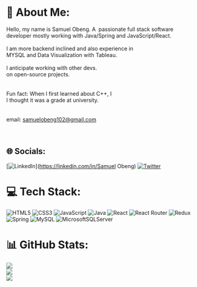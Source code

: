 # 💫 About Me:
Hello, my name is Samuel Obeng. A  passionate full stack software<br>developer mostly working with Java/Spring and JavaScript/React.<br><br>  I am more backend inclined and also experience in <br>            MYSQL and Data Visualization with Tableau.<br><br>         I anticipate working with other devs.<br>                      on open-source projects.<br><br><br>           Fun fact: When I first learned about C++, I<br>                     I thought it was a grade at university.<br><br><br>         email: samuelobeng102@gmail.com<br><br><br>


## 🌐 Socials:
[![LinkedIn](https://img.shields.io/badge/LinkedIn-%230077B5.svg?logo=linkedin&logoColor=white)](https://linkedin.com/in/Samuel Obeng) [![Twitter](https://img.shields.io/badge/Twitter-%231DA1F2.svg?logo=Twitter&logoColor=white)](https://twitter.com/@samobeng14Dev) 

# 💻 Tech Stack:
![HTML5](https://img.shields.io/badge/html5-%23E34F26.svg?style=flat-square&logo=html5&logoColor=white) ![CSS3](https://img.shields.io/badge/css3-%231572B6.svg?style=flat-square&logo=css3&logoColor=white) ![JavaScript](https://img.shields.io/badge/javascript-%23323330.svg?style=flat-square&logo=javascript&logoColor=%23F7DF1E) ![Java](https://img.shields.io/badge/java-%23ED8B00.svg?style=flat-square&logo=java&logoColor=white) ![React](https://img.shields.io/badge/react-%2320232a.svg?style=flat-square&logo=react&logoColor=%2361DAFB) ![React Router](https://img.shields.io/badge/React_Router-CA4245?style=flat-square&logo=react-router&logoColor=white) ![Redux](https://img.shields.io/badge/redux-%23593d88.svg?style=flat-square&logo=redux&logoColor=white) ![Spring](https://img.shields.io/badge/spring-%236DB33F.svg?style=flat-square&logo=spring&logoColor=white) ![MySQL](https://img.shields.io/badge/mysql-%2300f.svg?style=flat-square&logo=mysql&logoColor=white) ![MicrosoftSQLServer](https://img.shields.io/badge/Microsoft%20SQL%20Sever-CC2927?style=flat-square&logo=microsoft%20sql%20server&logoColor=white)
# 📊 GitHub Stats:
![](https://github-readme-stats.vercel.app/api?username=samobeng14Dev&theme=darcula&hide_border=true&include_all_commits=false&count_private=false)<br/>
![](https://github-readme-streak-stats.herokuapp.com/?user=samobeng14Dev&theme=darcula&hide_border=true)<br/>
![](https://github-readme-stats.vercel.app/api/top-langs/?username=samobeng14Dev&theme=darcula&hide_border=true&include_all_commits=false&count_private=false&layout=compact)

<!-- Proudly created with GPRM ( https://gprm.itsvg.in ) -->
